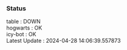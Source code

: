 ### Status


table : DOWN  
hogwarts : OK  
icy-bot : OK  
Latest Update : 2024-04-28 14:06:39.557873
